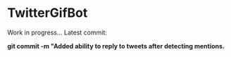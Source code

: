 # TwitterGifBot
Work in progress...
Latest commit: 

**git commit -m "Added ability to reply to tweets after detecting mentions.**
